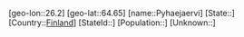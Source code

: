 ﻿---
location: [64.65,26.2]
type: City
tags:
- geo/City


SpocWebEntityId: 33561
isDeleted: false
confidential: public

---
[geo-lon::26.2]
[geo-lat::64.65]
[name::Pyhaejaervi]
[State::]
[Country::[Finland](geo/Continent/Europe/Finland.md)]
[StateId::]
[Population::]
[Unknown::]


